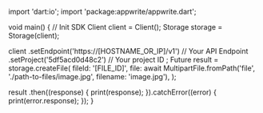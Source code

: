 import 'dart:io';
import 'package:appwrite/appwrite.dart';

void main() { // Init SDK
  Client client = Client();
  Storage storage = Storage(client);

  client
    .setEndpoint('https://[HOSTNAME_OR_IP]/v1') // Your API Endpoint
    .setProject('5df5acd0d48c2') // Your project ID
  ;
  Future result = storage.createFile(
    fileId: '[FILE_ID]',
    file: await MultipartFile.fromPath('file', './path-to-files/image.jpg', filename: 'image.jpg'),
  );

  result
    .then((response) {
      print(response);
    }).catchError((error) {
      print(error.response);
  });
}

